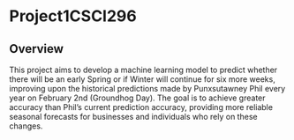 # Project1CSCI296

## Overview
This project aims to develop a machine learning model to predict whether there will be an early Spring or if Winter will continue for six more weeks, improving upon the historical predictions made by Punxsutawney Phil every year on February 2nd (Groundhog Day). The goal is to achieve greater accuracy than Phil’s current prediction accuracy, providing more reliable seasonal forecasts for businesses and individuals who rely on these changes.
